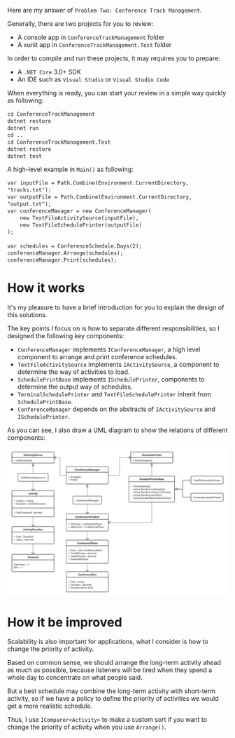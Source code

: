 Here are my answer of `Problem Two: Conference Track Management`.

Generally, there are two projects for you to review: 

* A console app in `ConferenceTrackManagement` folder 
* A xunit app in `ConferenceTrackManagement.Test` folder

In order to compile and run these projects, it may requires you to prepare:

* A `.NET Core` 3.0+ SDK
* An IDE such as `Visual Studio` or `Visual Studio Code`

When everything is ready, you can start your review in a simple way quickly as following: 
```Shell
cd ConferenceTrackManagement
dotnet restore
dotnet run 
cd ..
cd ConferenceTrackManagement.Test
dotnet restore
dotnet test
```
A high-level example in `Main()` as following:
```CSharp
var inputFile = Path.Combine(Environment.CurrentDirectory, "tracks.txt");
var outputFile = Path.Combine(Environment.CurrentDirectory, "output.txt");
var conferenceManager = new ConferenceManager(
    new TextFileActivitySource(inputFile),
    new TextFileSchedulePrinter(outputFile)
);

var schedules = ConferenceSchedule.Days(2);
conferenceManager.Arrange(schedules);
conferenceManager.Print(schedules);
```
# How it works
It's my pleasure to have a brief introduction for you to explain the design of this solutions. 

The key points I focus on is how to separate different responsibilities, so I designed the following key components: 

* `ConferenceManager` implements `IConferenceManager`, a high level component to arrange and print conference schedules.
* `TextFileActivitySource` implements `IActivitySource`, a component to determine the way of activities to load.
* `SchedulePrintBase` implements `ISchedulePrinter`, components to determine the output way of schedules.
* `TerminalSchedulePrinter` and `TextFileSchedulePrinter` inherit from `SchedulePrintBase`.
* `ConferenceManager` depends on the abstracts of `IActivitySource` and `ISchedulePrinter`.

As you can see, I also draw a UML diagram to show the relations of different components:

![ConferenceTrackManagement](./UML_Diagram.png)

# How it be improved
Scalability is also important for applications, what I consider is how to change the priority of activity. 

Based on common sense, we should arrange the long-term activity ahead as much as possible, because listeners will be tired when they spend a whole day to concentrate on what people said. 

But a best schedule may combine the long-term activity with short-term activity, so if we have a policy to define the priority of activities we would get a more realistic schedule.

Thus, I use `IComparer<Activity>` to make a custom sort if you want to change the priority of activity when you use `Arrange()`.


